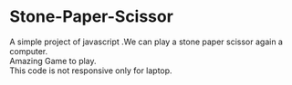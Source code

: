 # Stone-Paper-Scissor
A simple project of javascript .We can play a stone paper scissor again a computer.<br>
Amazing Game to play.<br>
This code is not responsive only for laptop.
